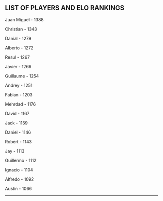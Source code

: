 ## LIST OF PLAYERS AND ELO RANKINGS


Juan Miguel - 1388


Christian - 1343


Danial - 1279


Alberto - 1272


Resul - 1267


Javier - 1266


Guillaume - 1254


Andrey - 1251


Fabian - 1203


Mehrdad - 1176


David - 1167


Jack - 1159


Daniel - 1146


Robert - 1143


Jay - 1113


Guillermo - 1112


Ignacio - 1104


Alfredo - 1092


Austin - 1066



--------------------------------------------------------------
